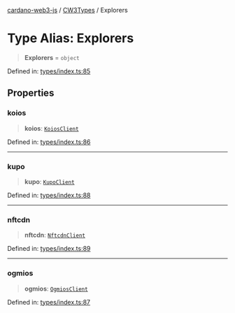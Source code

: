 [cardano-web3-js](../../../../index.md) / [CW3Types](../index.md) / Explorers

# Type Alias: Explorers

> **Explorers** = `object`

Defined in: [types/index.ts:85](https://github.com/xray-network/cardano-web3-js/blob/main/src/types/index.ts#L85)

## Properties

### koios

> **koios**: [`KoiosClient`](KoiosClient.md)

Defined in: [types/index.ts:86](https://github.com/xray-network/cardano-web3-js/blob/main/src/types/index.ts#L86)

***

### kupo

> **kupo**: [`KupoClient`](KupoClient.md)

Defined in: [types/index.ts:88](https://github.com/xray-network/cardano-web3-js/blob/main/src/types/index.ts#L88)

***

### nftcdn

> **nftcdn**: [`NftcdnClient`](NftcdnClient.md)

Defined in: [types/index.ts:89](https://github.com/xray-network/cardano-web3-js/blob/main/src/types/index.ts#L89)

***

### ogmios

> **ogmios**: [`OgmiosClient`](OgmiosClient.md)

Defined in: [types/index.ts:87](https://github.com/xray-network/cardano-web3-js/blob/main/src/types/index.ts#L87)
